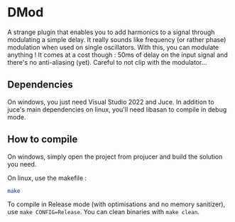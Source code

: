 # DMod
A strange plugin that enables you to add harmonics to a signal through modulating a simple delay. It really sounds like frequency (or rather phase) modulation when used on single oscillators. With this, you can modulate anything ! It comes at a cost though : 50ms of delay on the input signal and there's no anti-aliasing (yet). Careful to not clip with the modulator...

## Dependencies
On windows, you just need Visual Studio 2022 and Juce.
In addition to juce's main dependencies on linux, you'll need libasan to compile in debug mode.

## How to compile
On windows, simply open the project from projucer and build the solution you need.

On linux, use the makefile :
```sh
make
```

To compile in Release mode (with optimisations and no memory sanitizer), use `make CONFIG=Release`.
You can clean binaries with `make clean`.
